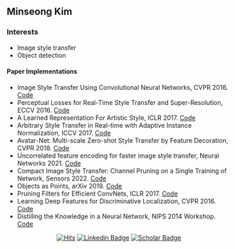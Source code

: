 ## Minseong Kim

### Interests
- Image style transfer
- Object detection

#### Paper Implementations
- Image Style Transfer Using Convolutional Neural Networks, CVPR 2016. [Code](https://github.com/tyui592/neural_style_transfer)
- Perceptual Losses for Real-Time Style Transfer and Super-Resolution, ECCV 2016. [Code](https://github.com/tyui592/Perceptual_loss_for_real_time_style_transfer)
- A Learned Representation For Artistic Style, ICLR 2017. [Code](https://github.com/tyui592/A_Learned_Representation_For_Artistic_Style)
- Arbitrary Style Transfer in Real-time with Adaptive Instance Normalization, ICCV 2017. [Code](https://github.com/tyui592/AdaIN_Pytorch)
- Avatar-Net: Multi-scale Zero-shot Style Transfer by Feature Decoration, CVPR 2018. [Code](https://github.com/tyui592/Avatar-Net_Pytorch)
- Uncorrelated feature encoding for faster image style transfer, Neural Networks 2021. [Code](https://github.com/tyui592/uncorrelated_feature_encoding_for_faster_style_transfer)
- Compact Image Style Transfer: Channel Pruning on a Single Training of Network, Sensors 2022. [Code](https://github.com/tyui592/compact_image_style_transfer)
- Objects as Points, arXiv 2019. [Code](https://github.com/tyui592/Real_Time_Helmet_Detection)
- Pruning Filters for Efficient ConvNets, ICLR 2017. [Code](https://github.com/tyui592/Pruning_filters_for_efficient_convnets)
- Learning Deep Features for Discriminative Localization, CVPR 2016. [Code](https://github.com/tyui592/class_activation_map)
- Distilling the Knowledge in a Neural Network, NIPS 2014 Workshop. [Code](https://github.com/tyui592/knowledge_distillation)

<div align=center>

[![Hits](https://hits.seeyoufarm.com/api/count/incr/badge.svg?url=https%3A%2F%2Fgithub.com%2Ftyui592&count_bg=%2379C83D&title_bg=%23555555&icon=&icon_color=%23E7E7E7&title=hits&edge_flat=false)](https://hits.seeyoufarm.com)
[![Linkedin Badge](https://img.shields.io/badge/-LinkedIn-blue?style=flat-square&logo=Linkedin&logoColor=white)](https://www.linkedin.com/in/tyui592/)
[![Scholar Badge](https://img.shields.io/badge/-Google_Scholar-%234285F4?style=flat-square&logo=GoogleScholar&logoColor=white)](https://scholar.google.com/citations?user=Hjwiw4MAAAAJ&hl=ko&authuser=1)

</div>
